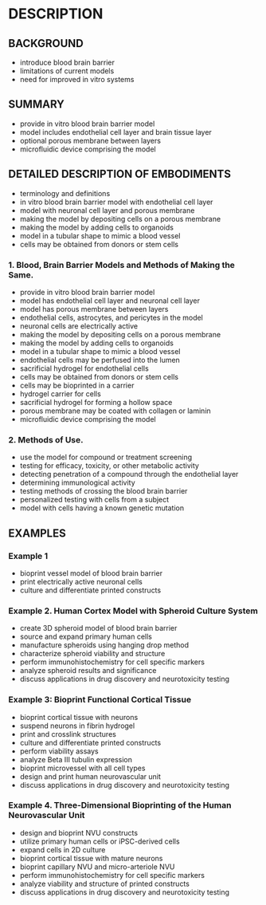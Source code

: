 # DESCRIPTION

## BACKGROUND

- introduce blood brain barrier
- limitations of current models
- need for improved in vitro systems

## SUMMARY

- provide in vitro blood brain barrier model
- model includes endothelial cell layer and brain tissue layer
- optional porous membrane between layers
- microfluidic device comprising the model

## DETAILED DESCRIPTION OF EMBODIMENTS

- terminology and definitions
- in vitro blood brain barrier model with endothelial cell layer
- model with neuronal cell layer and porous membrane
- making the model by depositing cells on a porous membrane
- making the model by adding cells to organoids
- model in a tubular shape to mimic a blood vessel
- cells may be obtained from donors or stem cells

### 1. Blood, Brain Barrier Models and Methods of Making the Same.

- provide in vitro blood brain barrier model
- model has endothelial cell layer and neuronal cell layer
- model has porous membrane between layers
- endothelial cells, astrocytes, and pericytes in the model
- neuronal cells are electrically active
- making the model by depositing cells on a porous membrane
- making the model by adding cells to organoids
- model in a tubular shape to mimic a blood vessel
- endothelial cells may be perfused into the lumen
- sacrificial hydrogel for endothelial cells
- cells may be obtained from donors or stem cells
- cells may be bioprinted in a carrier
- hydrogel carrier for cells
- sacrificial hydrogel for forming a hollow space
- porous membrane may be coated with collagen or laminin
- microfluidic device comprising the model

### 2. Methods of Use.

- use the model for compound or treatment screening
- testing for efficacy, toxicity, or other metabolic activity
- detecting penetration of a compound through the endothelial layer
- determining immunological activity
- testing methods of crossing the blood brain barrier
- personalized testing with cells from a subject
- model with cells having a known genetic mutation

## EXAMPLES

### Example 1

- bioprint vessel model of blood brain barrier
- print electrically active neuronal cells
- culture and differentiate printed constructs

### Example 2. Human Cortex Model with Spheroid Culture System

- create 3D spheroid model of blood brain barrier
- source and expand primary human cells
- manufacture spheroids using hanging drop method
- characterize spheroid viability and structure
- perform immunohistochemistry for cell specific markers
- analyze spheroid results and significance
- discuss applications in drug discovery and neurotoxicity testing

### Example 3: Bioprint Functional Cortical Tissue

- bioprint cortical tissue with neurons
- suspend neurons in fibrin hydrogel
- print and crosslink structures
- culture and differentiate printed constructs
- perform viability assays
- analyze Beta III tubulin expression
- bioprint microvessel with all cell types
- design and print human neurovascular unit
- discuss applications in drug discovery and neurotoxicity testing

### Example 4. Three-Dimensional Bioprinting of the Human Neurovascular Unit

- design and bioprint NVU constructs
- utilize primary human cells or iPSC-derived cells
- expand cells in 2D culture
- bioprint cortical tissue with mature neurons
- bioprint capillary NVU and micro-arteriole NVU
- perform immunohistochemistry for cell specific markers
- analyze viability and structure of printed constructs
- discuss applications in drug discovery and neurotoxicity testing

